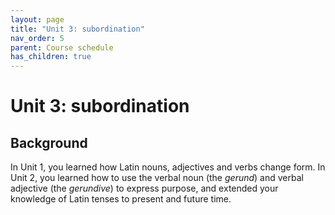 ```yaml
---
layout: page
title: "Unit 3: subordination"
nav_order: 5
parent: Course schedule
has_children: true
---
```


# Unit 3: subordination

## Background

In Unit 1, you learned how Latin nouns, adjectives and verbs change form.  In Unit 2, you learned how to use the verbal noun (the *gerund*) and verbal adjective (the *gerundive*) to express purpose, and extended your knowledge of Latin tenses to present and future time.
